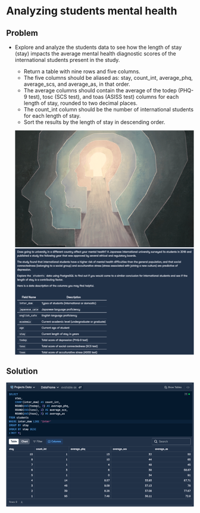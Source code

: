 # Analyzing students mental health

## Problem
- Explore and analyze the students data to see how the length of stay (stay) impacts the average mental health diagnostic scores of the international students present in the study.

    - Return a table with nine rows and five columns.
    - The five columns should be aliased as: stay, count_int, average_phq, average_scs, and average_as, in that order.
    - The average columns should contain the average of the todep (PHQ-9 test), tosc (SCS test), and toas (ASISS test) columns for each length of stay, rounded to two decimal places.
    - The count_int column should be the number of international students for each length of stay.
    - Sort the results by the length of stay in descending order.

    ![alt text](image.png)
    ![alt text](image-1.png)

## Solution

![alt text](image-2.png)